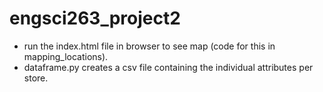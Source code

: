 # engsci263_project2


- run the index.html file in browser to see map (code for this in mapping_locations).
- dataframe.py creates a csv file containing the individual attributes per store.
